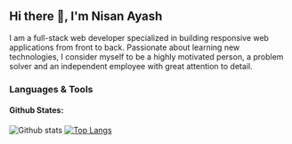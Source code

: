 ## Hi there 👋, I'm Nisan Ayash

I am a full-stack web developer specialized in building responsive web applications from front to back. 
Passionate about learning new technologies, I consider myself to be a highly motivated person, 
a problem solver and an independent employee with great attention to detail.


### Languages & Tools




#### Github States:



![Github stats](https://github-readme-stats.vercel.app/api?username=nisanayash&theme=tokyonight&show_icons=true&count_private=true)
[![Top Langs](https://github-readme-stats.vercel.app/api/top-langs/?username=nisanayash&layout=compact&theme=tokyonight)](https://github.com/nisanayash/github-readme-stats)


